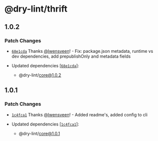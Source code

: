 # @dry-lint/thrift

## 1.0.2

### Patch Changes

- [`68e1cda`](https://github.com/dry-lint/dry-lint/commit/68e1cdae1f26e17021bb8fa66ecb2f7100270968) Thanks [@lwensveen](https://github.com/lwensveen)! - Fix: package.json metadata, runtime vs dev dependencies, add prepublishOnly and metadata fields

- Updated dependencies [[`68e1cda`](https://github.com/dry-lint/dry-lint/commit/68e1cdae1f26e17021bb8fa66ecb2f7100270968)]:
  - @dry-lint/core@1.0.2

## 1.0.1

### Patch Changes

- [`1c4fca1`](https://github.com/dry-lint/dry-lint/commit/1c4fca132131aa88c70e8688e7b85d42932d848c) Thanks [@lwensveen](https://github.com/lwensveen)! - Added readme's, added config to cli

- Updated dependencies [[`1c4fca1`](https://github.com/dry-lint/dry-lint/commit/1c4fca132131aa88c70e8688e7b85d42932d848c)]:
  - @dry-lint/core@1.0.1
